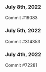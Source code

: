 ### July 8th, 2022

Commit #19083

### July 5th, 2022

Commit #314353


### July 4th, 2022

Commit #72281
